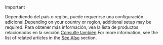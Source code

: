 > [!IMPORTANT]
> <span data-ttu-id="743cb-101">Dependiendo del país o región, puede requerirse una configuración adicional.</span><span class="sxs-lookup"><span data-stu-id="743cb-101">Depending on your country or region, additional setup may be required.</span></span> <span data-ttu-id="743cb-102">Para obtener más información, vea la lista de productos relacionados en la sección [Consulte también](#see-also).</span><span class="sxs-lookup"><span data-stu-id="743cb-102">For more information, see the list of related articles in the [See Also](#see-also) section.</span></span>  